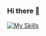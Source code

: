 ### Hi there 👋

<!--
**anbeicat/anbeicat** is a ✨ _special_ ✨ repository because its `README.md` (this file) appears on your GitHub profile.

Here are some ideas to get you started:

- 🔭 I’m currently working on ...
- 🌱 I’m currently learning ...
- 👯 I’m looking to collaborate on ...
- 🤔 I’m looking for help with ...
- 💬 Ask me about ...
- 📫 How to reach me: ...
- 😄 Pronouns: ...
- ⚡ Fun fact: ...
-->
<!-- ![](https://github-readme-stats.vercel.app/api?username=anbeicat&theme=dark) -->
[![My Skills](https://skillicons.dev/icons?i=js,html,css,vite,vue,react,ts,electron,nginx&perline=5)](https://skillicons.dev)
